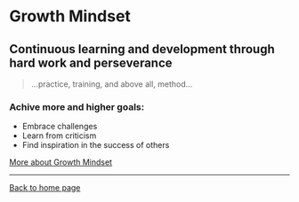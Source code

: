 # Growth Mindset
## Continuous learning and development through hard work and perseverance

> ...practice, training, and above all, method...

### Achive more and higher goals:
- Embrace challenges
- Learn from criticism
- Find inspiration in the success of others

[More about Growth Mindset](https://www.atlassian.com/blog/inside-atlassian/growth-mindset)
***
[Back to home page](index.md)
